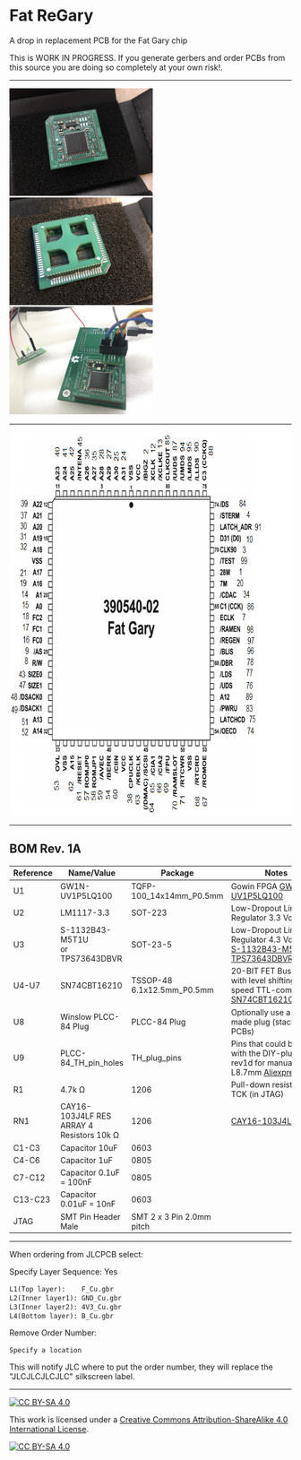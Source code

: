 # Fat ReGary
A drop in replacement PCB for the Fat Gary chip 

This is WORK IN PROGRESS. If you generate gerbers and order PCBs from this source you are doing so completely at your own risk!.

***

<a href="images/ReGary_pic1.jpg">
<img src="images/ReGary_pic1.jpg" width="256" height="192">
</a>
<a href="images/ReGary_pic2.jpg">
<img src="images/ReGary_pic2.jpg" width="256" height="192">
</a>
<a href="images/ReGary_pic3.jpg">
<img src="images/ReGary_pic3.jpg" width="256" height="192">
</a>

***

<a href="images/Fat_ReGary_pinmapping_rev1a.png">
<img src="images/Fat_ReGary_pinmapping_rev1a.png" width="778" height="684">
</a>

***

BOM Rev. 1A
---------
Reference  | Name/Value   | Package | Notes
-|-|-|-|
U1 | GW1N-UV1P5LQ100  | TQFP-100_14x14mm_P0.5mm | Gowin FPGA [GW1N-UV1P5LQ100](https://www.mouser.com/ProductDetail/192-GW1P5LQ100C6-I5)
U2 | LM1117-3.3 | SOT-223 | Low-Dropout Linear Regulator 3.3 Volt
U3 | S-1132B43-M5T1U <br />or <br />TPS73643DBVR | SOT-23-5 | Low-Dropout Linear Regulator 4.3 Volt <br /> [S-1132B43-M5T1U](https://www.mouser.com/ProductDetail/628-S-1132B43-M5T1G) <br /> [TPS73643DBVR](https://www.mouser.com/ProductDetail/595-TPS73643DBVR) <br />
U4-U7 | SN74CBT16210 | TSSOP-48 6.1x12.5mm_P0.5mm | 20-BIT FET Bus switch with level shifting, high-speed TTL-compatible. [SN74CBT16210CDGGR ](https://www.mouser.com/ProductDetail/595-SN74CBT16210CDGG)
U8 | Winslow PLCC-84 Plug | PLCC-84 Plug | Optionally use a home made plug (stacked PCBs)
U9 | PLCC-84_TH_pin_holes | TH_plug_pins | Pins that could be used with the DIY-plug PCBs rev1d for manual fitting, L8.7mm [Aliexpress](https://www.aliexpress.com/item/32893608810.html).
R1 | 4.7k Ω | 1206 | Pull-down resistor for TCK (in JTAG)
RN1 | CAY16-103J4LF RES ARRAY 4 Resistors 10k Ω | 1206 | [CAY16-103J4LF](https://www.mouser.com/ProductDetail/652-CAY16-103J4LF)
C1-C3 | Capacitor 10uF | 0603 | 
C4-C6 | Capacitor 1uF | 0805 | 
C7-C12 | Capacitor 0.1uF = 100nF | 0805 | 
C13-C23 | Capacitor 0.01uF = 10nF | 0603 |
JTAG | SMT Pin Header Male | SMT 2 x 3 Pin 2.0mm pitch |

***

When ordering from JLCPCB select:

Specify Layer Sequence: Yes

    L1(Top layer):    F_Cu.gbr
    L2(Inner layer1): GND_Cu.gbr
    L3(Inner layer2): 4V3_Cu.gbr
    L4(Bottom layer): B_Cu.gbr

Remove Order Number: 

    Specify a location

This will notify JLC where to put the order number, they will replace the "JLCJLCJLCJLC" silkscreen label.

***

[![CC BY-SA 4.0][cc-by-sa-shield]][cc-by-sa]

This work is licensed under a
[Creative Commons Attribution-ShareAlike 4.0 International License][cc-by-sa].

[![CC BY-SA 4.0][cc-by-sa-image]][cc-by-sa]

[cc-by-sa]: http://creativecommons.org/licenses/by-sa/4.0/
[cc-by-sa-image]: https://licensebuttons.net/l/by-sa/4.0/88x31.png
[cc-by-sa-shield]: https://img.shields.io/badge/License-CC%20BY--SA%204.0-lightgrey.svg
